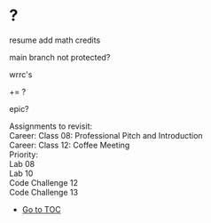 # ?

resume add math credits  

main branch not protected?  

wrrc's  

+= ?  

epic?  

Assignments to revisit:  
    Career: Class 08: Professional Pitch and Introduction  
    Career: Class 12: Coffee Meeting  
Priority:  
    Lab 08  
    Lab 10  
    Code Challenge 12  
    Code Challenge 13  

- [Go to TOC](README.md)

